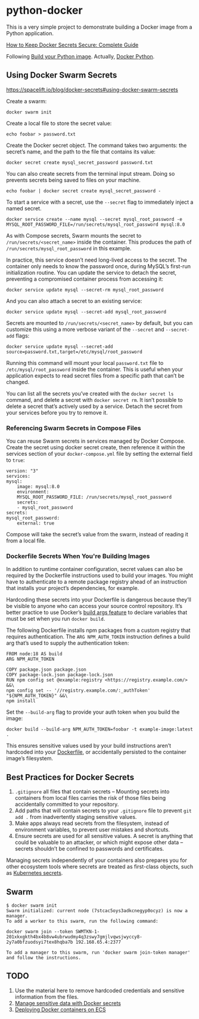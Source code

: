 # python-docker

This is a very simple project to demonstrate building a Docker image from a Python application.

[How to Keep Docker Secrets Secure: Complete Guide](https://spacelift.io/blog/docker-secrets)

Following [Build your Python image](https://docs.docker.com/language/python/build-images/). Actually, [Docker Python](https://docs.docker.com/language/python/).

## Using Docker Swarm Secrets

<https://spacelift.io/blog/docker-secrets#using-docker-swarm-secrets>

Create a swarm:

    docker swarm init

Create a local file to store the secret value:

    echo foobar > password.txt

Create the Docker secret object. The command takes two arguments: the secret’s name, and the path to the file that contains its value:

    docker secret create mysql_secret_password password.txt

You can also create secrets from the terminal input stream. Doing so prevents secrets being saved to files on your machine.

    echo foobar | docker secret create mysql_secret_password -

To start a service with a secret, use the `--secret` flag to immediately inject a named secret.

    docker service create --name mysql --secret mysql_root_password -e MYSQL_ROOT_PASSWORD_FILE=/run/secrets/mysql_root_password mysql:8.0

As with Compose secrets, Swarm mounts the secret to `/run/secrets/<secret_name>` inside the container. This produces the path of `/run/secrets/mysql_root_password` in this example.

In practice, this service doesn’t need long-lived access to the secret. The container only needs to know the password once, during MySQL’s first-run initialization routine. You can update the service to detach the secret, preventing a compromised container process from accessing it:

    docker service update mysql --secret-rm mysql_root_password

And you can also attach a secret to an existing service:

    docker service update mysql --secret-add mysql_root_password

Secrets are mounted to `/run/secrets/<secret_name>` by default, but you can customize this using a more verbose variant of the `--secret` and `--secret-add` flags:

    docker service update mysql --secret-add source=password.txt,target=/etc/mysql/root_password

Running this command will mount your local `password.txt` file to `/etc/mysql/root_password` inside the container. This is useful when your application expects to read secret files from a specific path that can’t be changed.

You can list all the secrets you’ve created with the `docker secret ls` command, and delete a secret with `docker secret rm`. It isn’t possible to delete a secret that’s actively used by a service. Detach the secret from your services before you try to remove it.

### Referencing Swarm Secrets in Compose Files

You can reuse Swarm secrets in services managed by Docker Compose. Create the secret using docker secret create, then reference it within the services section of your `docker-compose.yml` file by setting the external field to `true`:

    version: "3"
    services:
    mysql:
        image: mysql:8.0
        environment:
        MYSQL_ROOT_PASSWORD_FILE: /run/secrets/mysql_root_password
        secrets:
        - mysql_root_password
    secrets:
    mysql_root_password:
        external: true

Compose will take the secret’s value from the swarm, instead of reading it from a local file.

### Dockerfile Secrets When You're Building Images

In addition to runtime container configuration, secret values can also be required by the Dockerfile instructions used to build your images. You might have to authenticate to a remote package registry ahead of an instruction that installs your project’s dependencies, for example.

Hardcoding these secrets into your Dockerfile is dangerous because they’ll be visible to anyone who can access your source control repository. It’s better practice to use Docker’s [build args feature](https://docs.docker.com/engine/reference/builder/#arg) to declare variables that must be set when you run `docker build`.

The following Dockerfile installs npm packages from a custom registry that requires authentication. The `ARG NPM_AUTH_TOKEN` instruction defines a build arg that’s used to supply the authentication token:

    FROM node:18 AS build
    ARG NPM_AUTH_TOKEN

    COPY package.json package.json
    COPY package-lock.json package-lock.json
    RUN npm config set @example:registry <https://registry.example.com/> &&\
    npm config set -- '//registry.example.com/:_authToken' "${NPM_AUTH_TOKEN}" &&\
    npm install

Set the `--build-arg` flag to provide your auth token when you build the image:

    docker build --build-arg NPM_AUTH_TOKEN=foobar -t example-image:latest .

This ensures sensitive values used by your build instructions aren’t hardcoded into your [Dockerfile](https://spacelift.io/blog/dockerfile), or accidentally persisted to the container image’s filesystem.

## Best Practices for Docker Secrets

1. `.gitignore` all files that contain secrets – Mounting secrets into containers from local files carries the risk of those files being accidentally committed to your repository.
2. Add paths that will contain secrets to your `.gitignore` file to prevent `git add .` from inadvertently staging sensitive values.
3. Make apps always read secrets from the filesystem, instead of environment variables, to prevent user mistakes and shortcuts.
4. Ensure secrets are used for all sensitive values. A secret is anything that could be valuable to an attacker, or which might expose other data – secrets shouldn’t be confined to passwords and certificates.

Managing secrets independently of your containers also prepares you for other ecosystem tools where secrets are treated as first-class objects, such as [Kubernetes secrets](https://spacelift.io/blog/kubernetes-secrets).

## Swarm

    $ docker swarm init
    Swarm initialized: current node (7stcac5oys3adkcnegyp0ocyz) is now a manager.
    To add a worker to this swarm, run the following command:

    docker swarm join --token SWMTKN-1-201xkxgkth4bx4b8vw4ubrwudmy4q3zswy7gmjlvqwsjwyccy8-2y7a0bfzuodsyi7tex8hqba7b 192.168.65.4:2377

    To add a manager to this swarm, run 'docker swarm join-token manager' and follow the instructions.

## TODO

1. Use the material here to remove hardcoded credentials and sensitive information from the files.
1. [Manage sensitive data with Docker secrets](https://docs.docker.com/engine/swarm/secrets/)
1. [Deploying Docker containers on ECS](https://docs.docker.com/cloud/ecs-integration/)
